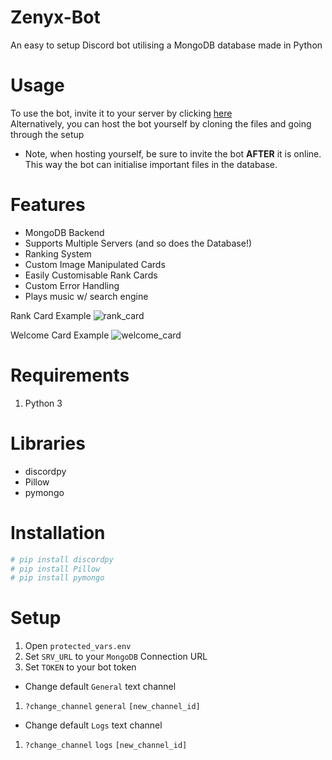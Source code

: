 # Zenyx-Bot
An easy to setup Discord bot utilising a MongoDB database made in Python <br>

# Usage
To use the bot, invite it to your server by clicking [here](https://discord.com/api/oauth2/authorize?client_id=813239350702637058&permissions=8&scope=bot) <br>
Alternatively, you can host the bot yourself by cloning the files and going through the setup  
- Note, when hosting yourself, be sure to invite the bot <b>AFTER</b> it is online. This way the bot can initialise important files in the database.

# Features 
- MongoDB Backend 
- Supports Multiple Servers (and so does the Database!)
- Ranking System
- Custom Image Manipulated Cards 
- Easily Customisable Rank Cards 
- Custom Error Handling 
- Plays music w/ search engine 

Rank Card Example
![rank_card](https://cdn.discordapp.com/attachments/665771066085474346/840510892516704296/card_temp-1.png)

Welcome Card Example
![welcome_card](https://cdn.discordapp.com/attachments/665771066085474346/840511453454532648/temp_welcome.png)
# Requirements 
1. Python 3

# Libraries 
- discordpy 
- Pillow 
- pymongo

# Installation 
```py
# pip install discordpy 
# pip install Pillow
# pip install pymongo 
```

# Setup
1. Open `protected_vars.env`
2. Set `SRV_URL` to your `MongoDB` Connection URL 
3. Set `TOKEN` to your bot token 

- Change default `General` text channel 
1. `?change_channel` `general` `[new_channel_id]`

- Change default `Logs` text channel 
1. `?change_channel` `logs` `[new_channel_id]`




